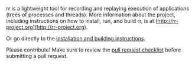 rr is a lightweight tool for recording and replaying execution of applications (trees of processes and threads).  More information about the project, including instructions on how to install, run, and build rr, is at [http://rr-project.org](http://rr-project.org).

Or go directly to the [installation and building instructions](https://github.com/mozilla/rr/wiki/Installation).

Please contribute!  Make sure to review the [pull request checklist](https://github.com/mozilla/rr/wiki/Submitting--a-pull-request:-Checklist) before submitting a pull request.
